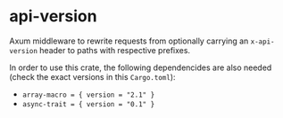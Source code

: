 # api-version

Axum middleware to rewrite requests from optionally carrying an `x-api-version` header to paths with respective prefixes.

In order to use this crate, the following dependencides are also needed (check the exact versions in this `Cargo.toml`):
- `array-macro = { version = "2.1" }`
- `async-trait = { version = "0.1" }`
